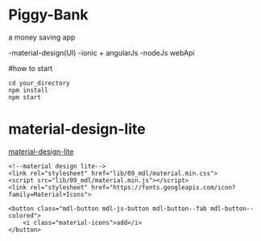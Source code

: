 # Piggy-Bank
a money saving app

-material-design(UI)
-ionic + angularJs
-nodeJs webApi

#how to start

```
cd your_directory
npm install
npm start

```


# material-design-lite
[material-design-lite](http://www.getmdl.io/components/index.html#badges-section)

```
<!--material design lite-->
<link rel="stylesheet" href="lib/09_mdl/material.min.css">
<script src="lib/09_mdl/material.min.js"></script>
<link rel="stylesheet" href="https://fonts.googleapis.com/icon?family=Material+Icons">

```

```
<button class="mdl-button mdl-js-button mdl-button--fab mdl-button--colored">
    <i class="material-icons">add</i>
</button>

```

